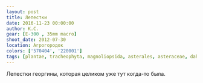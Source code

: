 ```yaml
---
layout: post
title: Лепестки
date: 2016-11-23 00:00:00
author: К.С.
gear: [E-300 , 35mm macro]
shoot_date: 2012-07-30
location: Агрогородок
colors: ['570404', '220001']
tags: [plantae, tracheophyta, magnoliopsida, asterales, asteraceae, dahlia]
---
```


Лепестки георгины, которая целиком уже тут когда-то была.
